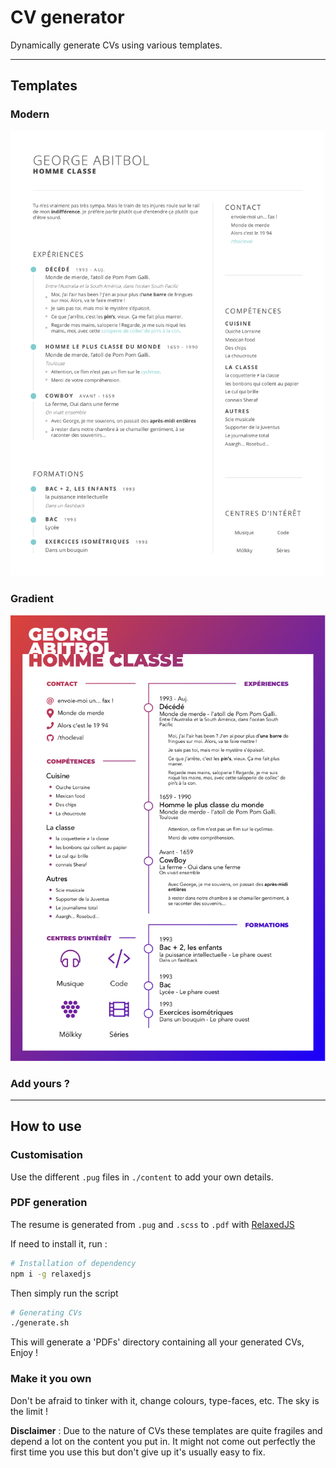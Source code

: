 # CV generator

Dynamically generate CVs using various templates.

****

## Templates

### Modern
![alt text](Previews/cv-modern.png)

### Gradient
![alt text](Previews/cv-gradient.png)

### Add yours ?

****

## How to use

### Customisation
Use the different `.pug` files in `./content` to add your own details.

### PDF generation

The resume is generated from `.pug` and `.scss` to `.pdf` with [RelaxedJS](https://github.com/RelaxedJS/ReLaXed)

If need to install it, run :

``` bash
# Installation of dependency
npm i -g relaxedjs
```
Then simply run the script

``` bash
# Generating CVs
./generate.sh
```

This will generate a 'PDFs' directory containing all your generated CVs, Enjoy !

### Make it you own

Don't be afraid to tinker with it, change colours, type-faces, etc. The sky is the limit !

**Disclaimer** : Due to the nature of CVs these templates are quite fragiles and depend a lot on the content you put in. It might not come out perfectly the first time you use this but don't give up it's usually easy to fix.
